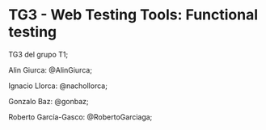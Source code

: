 # TG3 - Web Testing Tools: Functional testing
 
TG3 del grupo T1;

Alin Giurca: @AlinGiurca;

Ignacio Llorca: @nachollorca;

Gonzalo Baz: @gonbaz;

Roberto García-Gasco: @RobertoGarciaga;
